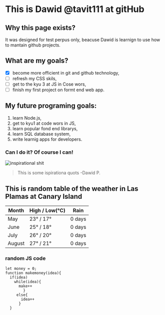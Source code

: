 # This is Dawid @tavit111 at gitHub

## Why this page exists?
It was designed for test perpus only, beacuse Dawid is learnign to use how to mantain github projects.

## What are my goals?
- [x] become more officient in git and github technology,
- [ ] refresh my CSS skils,
- [ ] get to the kyu 3 at JS in Cose wors,
- [ ] finish my first project on formt end web app.

## My future programing goals:
1. learn Node.js,
2. get to kyu1 at code wors in JS,
3. learn popular fond end librarys,
4. learn SQL database system,
5. write learnig apps for developers.

### **Can I do it? Of course I can!**

![inspirational shit](https://image.freepik.com/free-photo/blue-sky-background-texture-with-white-clouds_29332-909.jpg)
>This is some ispirationa quots
> -Dawid P.

## This is random table of the weather in Las Plamas at Canary Island

Month | High / Low(°C) | Rain
----- | ---------- | ---------
May | 23° / 17° | 0 days
June | 25° / 18° | 0 days
July | 26° / 20° | 0 days
August | 27° / 21° | 0 days

### random JS code
```
let money = 0;
function makemoney(idea){
  if(idea)
    while(idea){
      make++
        }
     else{
       idea++
      }
  }
  ```
